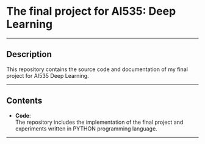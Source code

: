 # The final project for AI535: Deep Learning
---

## **Description**

This repository contains the source code and documentation of my final project for AI535 Deep Learning.

---

## **Contents**

- **Code**:  
  The repository includes the implementation of the final project and experiments written in PYTHON programming language.  

---
